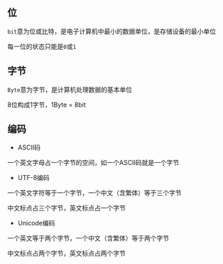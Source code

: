 <!--
 * @Description: 
 * @Version: 1.0
 * @Author: DaLao
 * @Email: dalao_li@163.com
 * @Date: 2021-09-07 17:11:08
 * @LastEditors: DaLao
 * @LastEditTime: 2022-03-18 22:16:42
-->

## 位

`bit`意为位或比特，是电子计算机中最小的数据单位，是存储设备的最小单位

每一位的状态只能是`0`或`1`

## 字节

`Byte`意为字节，是计算机处理数据的基本单位

8位构成1字节，1Byte = 8bit


## 编码

- ASCII码

一个英文字母占一个字节的空间，如一个ASCII码就是一个字节

- UTF-8编码

一个英文字符等于一个字节，一个中文（含繁体）等于三个字节

中文标点占三个字节，英文标点占一个字节

- Unicode编码

一个英文等于两个字节，一个中文（含繁体）等于两个字节

中文标点占两个字节，英文标点占两个字节